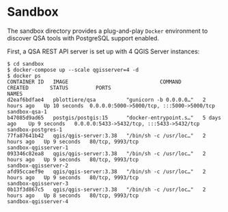 # Sandbox

The sandbox directory provides a plug-and-play `Docker` environment to discover
QSA tools with PostgreSQL support enabled.


First, a QSA REST API server is set up with 4 QGIS Server instances:

```` shell
$ cd sandbox
$ docker-compose up --scale qgisserver=4 -d
$ docker ps
CONTAINER ID   IMAGE                              COMMAND                  CREATED       STATUS         PORTS                                       NAMES
d2eaf6bdfae4   pblottiere/qsa          "gunicorn -b 0.0.0.0…"   2 hours ago   Up 10 seconds  0.0.0.0:5000->5000/tcp, :::5000->5000/tcp   sandbox-qsa-1
b47085d9ad65   postgis/postgis:15      "docker-entrypoint.s…"   5 days ago    Up 9 seconds   0.0.0.0:5433->5432/tcp, :::5433->5432/tcp   sandbox-postgres-1
77fa87641b42   qgis/qgis-server:3.38   "/bin/sh -c /usr/loc…"   2 hours ago   Up 9 seconds   80/tcp, 9993/tcp                            sandbox-qgisserver-1
093346c82ea8   qgis/qgis-server:3.38   "/bin/sh -c /usr/loc…"   2 hours ago   Up 9 seconds   80/tcp, 9993/tcp                            sandbox-qgisserver-2
afd95ccaef9e   qgis/qgis-server:3.38   "/bin/sh -c /usr/loc…"   2 hours ago   Up 9 seconds   80/tcp, 9993/tcp                            sandbox-qgisserver-3
0b13f3d867c5   qgis/qgis-server:3.38   "/bin/sh -c /usr/loc…"   2 hours ago   Up 8 seconds   80/tcp, 9993/tcp                            sandbox-qgisserver-4
````
